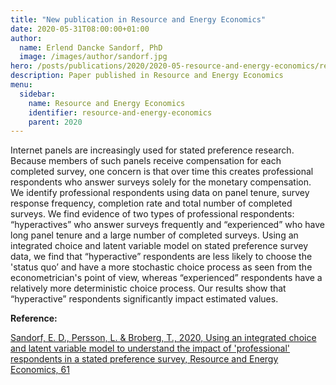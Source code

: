 ```yaml
---
title: "New publication in Resource and Energy Economics"
date: 2020-05-31T08:00:00+01:00
author:
  name: Erlend Dancke Sandorf, PhD
  image: /images/author/sandorf.jpg
hero: /posts/publications/2020/2020-05-resource-and-energy-economics/resource-and-energy-economics.jpg
description: Paper published in Resource and Energy Economics
menu:
  sidebar:
    name: Resource and Energy Economics
    identifier: resource-and-energy-economics
    parent: 2020
---
```


Internet panels are increasingly used for stated preference research. Because members of such panels receive compensation for each completed survey, one concern is that over time this creates professional respondents who answer surveys solely for the monetary compensation. We identify professional respondents using data on panel tenure, survey response frequency, completion rate and total number of completed surveys. We find evidence of two types of professional respondents: “hyperactives” who answer surveys frequently and “experienced” who have long panel tenure and a large number of completed surveys. Using an integrated choice and latent variable model on stated preference survey data, we find that “hyperactive” respondents are less likely to choose the 'status quo’ and have a more stochastic choice process as seen from the econometrician's point of view, whereas “experienced” respondents have a relatively more deterministic choice process. Our results show that “hyperactive” respondents significantly impact estimated values.

**Reference:**

[Sandorf, E. D., Persson, L. & Broberg, T., 2020, Using an integrated choice and latent variable model to understand the impact of 'professional' respondents in a stated preference survey, Resource and Energy Economics, 61 ](https://www.sciencedirect.com/science/article/abs/pii/S0928765518304548)